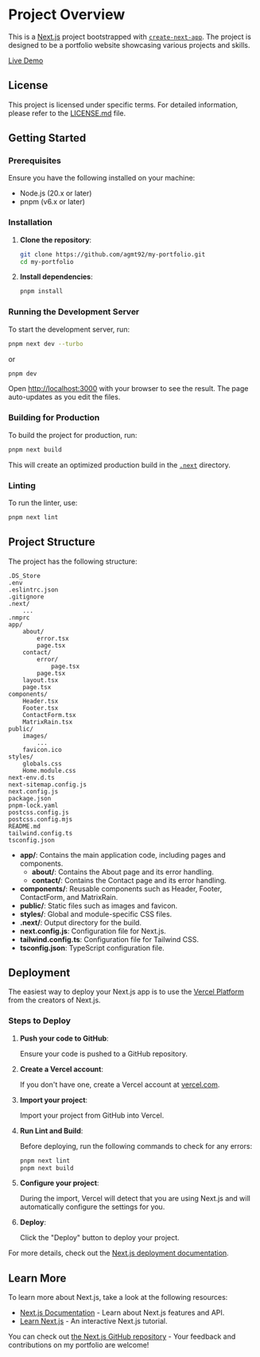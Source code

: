 # Project Overview

This is a [Next.js](https://nextjs.org) project bootstrapped with [`create-next-app`](https://nextjs.org/docs/app/api-reference/cli/create-next-app). The project is designed to be a portfolio website showcasing various projects and skills.

[Live Demo](https://portfolio-one-delta-49.vercel.app/)

## License

This project is licensed under specific terms. For detailed information, please refer to the [LICENSE.md](https://github.com/agmt92/portfolio-site/blob/main/LICENSE.md) file.

## Getting Started

### Prerequisites

Ensure you have the following installed on your machine:

- Node.js (20.x or later)
- pnpm (v6.x or later)

### Installation

1. **Clone the repository**:

   ```bash
   git clone https://github.com/agmt92/my-portfolio.git
   cd my-portfolio
   ```

2. **Install dependencies**:

   ```bash
   pnpm install
   ```

### Running the Development Server

To start the development server, run:



```bash
pnpm next dev --turbo
```

or

```bash
pnpm dev
```

Open [http://localhost:3000](http://localhost:3000) with your browser to see the result. The page auto-updates as you edit the files.

### Building for Production

To build the project for production, run:

```bash
pnpm next build
```

This will create an optimized production build in the [`.next`](command:_github.copilot.openRelativePath?%5B%7B%22scheme%22%3A%22file%22%2C%22authority%22%3A%22%22%2C%22path%22%3A%22%2FUsers%2Fag%2FGitHub%2Fnextjs%2Fmy-portfolio%2F.next%22%2C%22query%22%3A%22%22%2C%22fragment%22%3A%22%22%7D%5D "/Users/ag/GitHub/nextjs/my-portfolio/.next") directory.


### Linting

To run the linter, use:

```bash
pnpm next lint
```

## Project Structure

The project has the following structure:

```
.DS_Store
.env
.eslintrc.json
.gitignore
.next/
    ...
.nmprc
app/
    about/
        error.tsx
        page.tsx
    contact/
        error/
            page.tsx
        page.tsx
    layout.tsx
    page.tsx
components/
    Header.tsx
    Footer.tsx
    ContactForm.tsx
    MatrixRain.tsx
public/
    images/
        ...
    favicon.ico
styles/
    globals.css
    Home.module.css
next-env.d.ts
next-sitemap.config.js
next.config.js
package.json
pnpm-lock.yaml
postcss.config.js
postcss.config.mjs
README.md
tailwind.config.ts
tsconfig.json
```

- **app/**: Contains the main application code, including pages and components.
  - **about/**: Contains the About page and its error handling.
  - **contact/**: Contains the Contact page and its error handling.
- **components/**: Reusable components such as Header, Footer, ContactForm, and MatrixRain.
- **public/**: Static files such as images and favicon.
- **styles/**: Global and module-specific CSS files.
- **.next/**: Output directory for the build.
- **next.config.js**: Configuration file for Next.js.
- **tailwind.config.ts**: Configuration file for Tailwind CSS.
- **tsconfig.json**: TypeScript configuration file.

## Deployment

The easiest way to deploy your Next.js app is to use the [Vercel Platform](https://vercel.com/new?utm_medium=default-template&filter=next.js&utm_source=create-next-app&utm_campaign=create-next-app-readme) from the creators of Next.js.

### Steps to Deploy

1. **Push your code to GitHub**:

   Ensure your code is pushed to a GitHub repository.

2. **Create a Vercel account**:

   If you don't have one, create a Vercel account at [vercel.com](https://vercel.com).

3. **Import your project**:

   Import your project from GitHub into Vercel.

4. **Run Lint and Build**:

   Before deploying, run the following commands to check for any errors:

   ```bash
   pnpm next lint
   pnpm next build
   ```

5. **Configure your project**:

   During the import, Vercel will detect that you are using Next.js and will automatically configure the settings for you.

6. **Deploy**:

   Click the "Deploy" button to deploy your project.

For more details, check out the [Next.js deployment documentation](https://nextjs.org/docs/app/building-your-application/deploying).

## Learn More

To learn more about Next.js, take a look at the following resources:

- [Next.js Documentation](https://nextjs.org/docs) - Learn about Next.js features and API.
- [Learn Next.js](https://nextjs.org/learn) - An interactive Next.js tutorial.

You can check out [the Next.js GitHub repository](https://github.com/vercel/next.js) - Your feedback and contributions on my portfolio are welcome!
